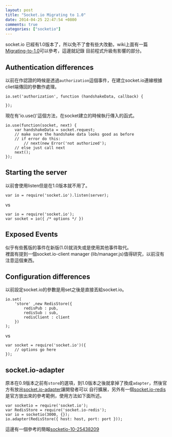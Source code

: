 ```yaml
---
layout: post
title: "Socket.io Migrating to 1.0"
date: 2014-04-25 22:47:54 +0800
comments: true
categories: ["socketio"]
---
```


socket.io 已經有1.0版本了，所以免不了會有些大改動，wiki上面有一篇[Migrating-to-1.0]可以參考，這邊就記錄
目前程式升級有影響的部分。
<!-- more -->

## Authentication differences
以前在作認證的時候是透過`authorization`這個事件，在建立socket.io連線根據cliet端傳回的參數作處理。

	io.set('authorization', function (handshakeData, callback) {
  
	});

現在有'io.use()'這個方法，在socket建立的時候執行傳入的函式。

	io.use(function(socket, next) {
  		var handshakeData = socket.request;
  		// make sure the handshake data looks good as before
  		// if error do this:
    		// next(new Error('not authorized');
  		// else just call next
  		next();
	});

## Starting the server
以前會使用listen但是在1.0版本就不用了。

	var io = require('socket.io').listen(server);
vs
  
	var io = require('socket.io');
	var socket = io({ /* options */ })

## Exposed Events
似乎有些舊版的事件在新版(1.0)就消失或是使用其他事件取代。  
裡面有提到一個socket.io-client manager (lib/manager.js)值得研究，以前沒有注意這個東西。

## Configuration differences
以前設定socket.io的參數是用set之後是直接丟給socket.io。  

	io.set(
		'store' ,new RedisStore({
			redisPub : pub,
			redisSub : sub,
			redisClient : client
		})
	);

vs

	var socket = require('socket.io')({
  		// options go here
	});


## socket.io-adapter
原本在0.9版本之前有`store`的選項，到1.0版本之後就拿掉了換成`adapter`，然後官方有放出[socket.io-adapter]讓開發者可以
自行擴展，另外有一個[socket.io-redis]是官方放出來的參考範例，使用方法如下面所述。

	var socketio = require('socket.io');
	var RedisStore = require('socket.io-redis');
	var io = socketio(3000, {});
	io.adapter(RedisStore({ host: host, port: port }));

這邊有一個參考的簡報[socketio-10-25438209]



[socket.io-adapter]: https://github.com/LearnBoost/socket.io-adapter
[socket.io-redis]: https://github.com/Automattic/socket.io-redis
[Migrating-to-1.0]: https://github.com/LearnBoost/socket.io/wiki/Migrating-to-1.0
[socketio-10-25438209]:http://www.slideshare.net/lagos.jp/socketio-10-25438209